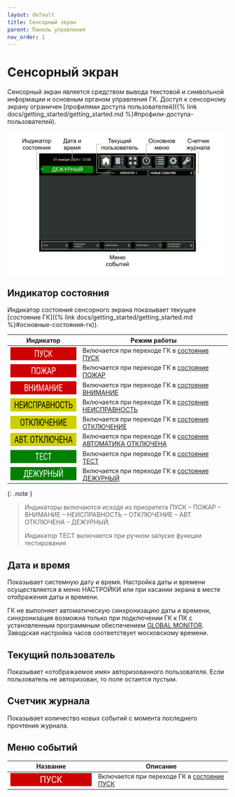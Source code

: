 ```yaml
---
layout: default
title: Сенсорный экран
parent: Панель управления
nav_order: 1
---
```


# Сенсорный экран
Сенсорный экран является средством вывода текстовой и символьной информации и основным органом управления ГК. Доступ к сенсорному экрану ограничен [профилями доступа пользователей]({% link docs/getting_started/getting_started.md %}#профили-доступа-пользователей).

<p align="center">
<img src="../../assets/images/touch_screen.png">
</p>

## Индикатор состояния
Индикатор состояния сенсорного экрана показывает текущее [состояние ГК]({% link docs/getting_started/getting_started.md %}#основные-состояния-гк)). 

<table> 
  <thead> 
    <tr> 
      <th style="text-align: center">Индикатор</th>
      <th style="text-align: center">Режим работы</th>
    </tr>
  </thead> 
  <tbody>
    <tr>
      <td style="text-align: center"><img src="../../assets/icons/screen_indicator/si_pusk.png" width="210" height="30"></td>
      <td style="text-align: left">Включается при переходе ГК в <a href="/gk_manual/docs/getting_started#состояние_пуск">состояние ПУСК</a></td>
    </tr>
    <tr>
      <td style="text-align: center"><img src="../../assets/icons/screen_indicator/si_pozhar.png" width="210" height="30"></td>
      <td style="text-align: left">Включается при переходе ГК в <a href="/gk_manual/docs/getting_started#состояние_пожар">состояние ПОЖАР</a></td>
    </tr>
    <tr>
      <td style="text-align: center"><img src="../../assets/icons/screen_indicator/si_vnimanie.png" width="210" height="30"></td>
      <td style="text-align: left">Включается при переходе ГК в <a href="/gk_manual/docs/getting_started#состояние_внимание">состояние ВНИМАНИЕ</a></td>
    </tr>
    <tr>
      <td style="text-align: center"><img src="../../assets/icons/screen_indicator/si_neispravnost.png" width="210" height="30"></td>
      <td style="text-align: left">Включается при переходе ГК в <a href="/gk_manual/docs/getting_started#состояние_неисправность">состояние НЕИСПРАВНОСТЬ</a></td>
    </tr>
    <tr>
      <td style="text-align: center"><img src="../../assets/icons/screen_indicator/si_otkluchenie.png" width="210" height="30"></td>
      <td style="text-align: left">Включается при переходе ГК в <a href="/gk_manual/docs/getting_started#состояние_отключение">состояние ОТКЛЮЧЕНИЕ</a></td>
    </tr>
    <tr>
      <td style="text-align: center"><img src="../../assets/icons/screen_indicator/si_avt_otkluchena.png" width="210" height="30"></td>
      <td style="text-align: left">Включается при переходе ГК в <a href="/gk_manual/docs/getting_started#состояние_автоматика_отключена">состояние АВТОМАТИКА ОТКЛЮЧЕНА</a></td>
    </tr>
    <tr>
      <td style="text-align: center"><img src="../../assets/icons/screen_indicator/si_test.png" width="210" height="30"></td>
      <td style="text-align: left">Включается при переходе ГК в <a href="/gk_manual/docs/getting_started#состояние_тест">состояние ТЕСТ</a></td>
    </tr>
    <tr>
      <td style="text-align: center"><img src="../../assets/icons/screen_indicator/si_dezhurnyi.png" width="210" height="30"></td>
      <td style="text-align: left">Включается при переходе ГК в <a href="/gk_manual/docs/getting_started#состояние_дежурный">состояние ДЕЖУРНЫЙ</a></td>
    </tr>
  </tbody>
</table>

{: .note }
> Индикаторы включаются исходя из приоритета ПУСК – ПОЖАР – ВНИМАНИЕ – НЕИСПРАВНОСТЬ – ОТКЛЮЧЕНИЕ – АВТ ОТКЛЮЧЕНА – ДЕЖУРНЫЙ.
>
> Индикатор ТЕСТ включается при ручном запуске функции тестирования

## Дата и время
Показывает системную дату и время. Настройка даты и времени осуществляется в меню НАСТРОЙКИ или при касании экрана в месте отображения даты и времени. 

ГК не выполняет автоматическую синхронизацию даты и времени, синхронизация возможна только при подключении ГК к ПК с установленным программным обеспечением <a href="https://products.rubezh.ru/products/po_global_monitor-3356/" target="_blank">GLOBAL MONITOR</a>. Заводская настройка часов соответствует московскому времени.

## Текущий пользователь
Показывает «отображаемое имя» авторизованного пользователя. Если пользователь не авторизован, то поле остается пустым.

## Счетчик журнала
Показывает количество новых событий с момента последнего прочтения журнала.

## Меню событий

<table> 
  <thead> 
    <tr> 
      <th style="text-align: center">Название</th>
      <th style="text-align: center">Описание</th>
    </tr>
  </thead> 
  <tbody>
    <tr>
      <td style="text-align: center"><img src="../../assets/icons/screen_indicator/si_pusk.png" width="210" height="30"></td>
      <td style="text-align: left">Включается при переходе ГК в <a href="/gk_manual/docs/getting_started#состояние_пуск">состояние ПУСК</a></td>
    </tr>
  </tbody>
</table>

